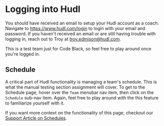 # Logging into Hudl
You should have received an email to setup your Hudl account as a coach. Navigate to https://www.hudl.com/login to login with your email and password. If you haven't received an email or are still having trouble with logging in, reach out to Troy at troy.edmison@hudl.com.

This is a test team just for Code Black, so feel free to play around once you're logged in.

## Schedule
A critical part of Hudl functionality is managing a team's schedule. This is what the manual testing section assignment will cover. To get to the Schedule page, hover over the `Team` menubar nav item, then click on the `Schedule` sub-nav item. Again, feel free to play around with the this feature to familiarize yourself with it.

If you want more context on the functionality of this page, checkout our [Support Article on Schedules](https://www.hudl.com/support/hudl/classic/team-management/schedule).